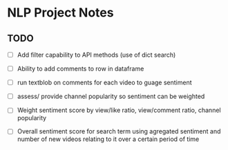 # NLP Project Notes

## TODO

- [ ] Add filter capability to API methods (use of dict search)
- [ ] Ability to add comments to row in dataframe
- [ ] run textblob on comments for each video to guage sentiment
- [ ] assess/ provide channel popularity so sentiment can be weighted
- [ ] Weight sentiment score by view/like ratio, view/comment ratio, channel popularity
- [ ] Overall sentiment score for search term using agregated sentiment and number of new videos relating to it over a certain period of time



